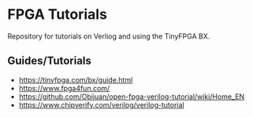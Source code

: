 # FPGA Tutorials
Repository for tutorials on Verliog and using the TinyFPGA BX.

## Guides/Tutorials
- https://tinyfpga.com/bx/guide.html
- https://www.fpga4fun.com/
- https://github.com/Obijuan/open-fpga-verilog-tutorial/wiki/Home_EN
- https://www.chipverify.com/verilog/verilog-tutorial

